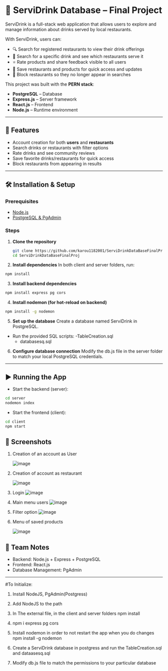 # 🍹 ServiDrink Database – Final Project  

ServiDrink is a full-stack web application that allows users to explore and manage information about drinks served by local restaurants.  

With ServiDrink, users can:  
- 🔍 Search for registered restaurants to view their drink offerings  
- 🔎 Search for a specific drink and see which restaurants serve it  
- ⭐ Rate products and share feedback visible to all users  
- 💾 Save restaurants and products for quick access and updates  
- 🚫 Block restaurants so they no longer appear in searches  

This project was built with the **PERN stack**:  
- **PostgreSQL** – Database  
- **Express.js** – Server framework  
- **React.js** – Frontend  
- **Node.js** – Runtime environment  

---

## 🚀 Features
- Account creation for both **users** and **restaurants**  
- Search drinks or restaurants with filter options  
- Rate drinks and see community reviews  
- Save favorite drinks/restaurants for quick access  
- Block restaurants from appearing in results  

---

## 🛠️ Installation & Setup  

### Prerequisites
- [Node.js](https://nodejs.org/)  
- [PostgreSQL & PgAdmin](https://www.postgresql.org/)  

### Steps  

1. **Clone the repository**  
   ```bash
   git clone https://github.com/karou1182001/ServiDrinkDataBaseFinalProj.git
   cd ServiDrinkDataBaseFinalProj
   ```
2. **Install dependencies**
In both client and server folders, run:

```bash
npm install
```

3. **Install backend dependencies**
```bash
npm install express pg cors
```

4. **Install nodemon (for hot-reload on backend)**
```bash
npm install -g nodemon
```
5. **Set up the database**
Create a database named ServiDrink in PostgreSQL.
- Run the provided SQL scripts:
   -TableCreation.sql
   - databasesq.sql

6. **Configure database connection**
Modify the db.js file in the server folder to match your local PostgreSQL credentials.
---
## ▶️ Running the App

- Start the backend (server):
```bash
cd server
nodemon index
```

- Start the frontend (client):
```bash
cd client
npm start
```

## 📸 Screenshots

1. Creation of an account as User

   ![image](https://github.com/karou1182001/ServiDrinkDataBaseFinalProj/assets/54915677/30760882-a0a1-4791-912b-79dee31e44a9)

2. Creation of account as restaurant

   ![image](https://github.com/karou1182001/ServiDrinkDataBaseFinalProj/assets/54915677/fa8ccd1a-4398-4de9-8d58-283861d68aea)

3. Login
![image](https://github.com/karou1182001/ServiDrinkDataBaseFinalProj/assets/54915677/2f24a482-cf3d-4d55-a632-50a8d398d132)

4. Main menu users
  ![image](https://github.com/karou1182001/ServiDrinkDataBaseFinalProj/assets/54915677/d36dae57-eeb2-48d2-8750-f6f32783c9f4)

5. Filter option
 ![image](https://github.com/karou1182001/ServiDrinkDataBaseFinalProj/assets/54915677/7ba936b4-e092-47b7-9b47-89407745be03)

6. Menu of saved products

   ![image](https://github.com/karou1182001/ServiDrinkDataBaseFinalProj/assets/54915677/a26ac30a-1937-4662-b0b0-943d84c9ec49)


## 👥 Team Notes

- Backend: Node.js + Express + PostgreSQL
- Frontend: React.js
- Database Management: PgAdmin

---
#To Initialize:
1. Install NodeJS, PgAdmin(Postgress)

2. Add NodeJS to the path

3. In The external file, in the client and server folders
npm install 

4. npm i express pg cors

5. Install nodemon in order to not restart the app when you do changes
npm install -g nodemon

6. Create a ServiDrink database in postgress and run the TableCreation.sql and dataasesq.sql

7. Modify db.js file to match the permissions to your particular database

